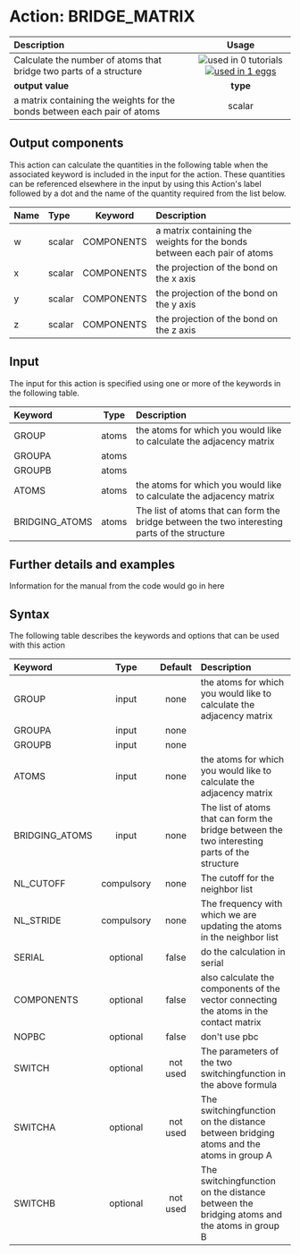 # Action: BRIDGE_MATRIX

| Description    | Usage |
|:--------|:--------:|
| Calculate the number of atoms that bridge two parts of a structure | ![used in 0 tutorials](https://img.shields.io/badge/tutorials-0-red.svg)[![used in 1 eggs](https://img.shields.io/badge/nest-1-green.svg)](https://www.plumed-nest.org/browse.html?search=BRIDGE_MATRIX)|
 | **output value** | **type** |
| a matrix containing the weights for the bonds between each pair of atoms | scalar |

## Output components

This action can calculate the quantities in the following table when the associated keyword is included in the input for the action. These quantities can be referenced elsewhere in the input by using this Action's label followed by a dot and the name of the quantity required from the list below.

| Name | Type | Keyword | Description |
|:-------|:-----|:----:|:-------|
| w | scalar | COMPONENTS | a matrix containing the weights for the bonds between each pair of atoms | 
| x | scalar | COMPONENTS | the projection of the bond on the x axis | 
| y | scalar | COMPONENTS | the projection of the bond on the y axis | 
| z | scalar | COMPONENTS | the projection of the bond on the z axis | 


## Input

The input for this action is specified using one or more of the keywords in the following table.

| Keyword |  Type | Description |
|:--------|:------:|:-----------|
| GROUP | atoms | the atoms for which you would like to calculate the adjacency matrix |
| GROUPA | atoms |  |
| GROUPB | atoms |  |
| ATOMS | atoms | the atoms for which you would like to calculate the adjacency matrix |
| BRIDGING_ATOMS | atoms | The list of atoms that can form the bridge between the two interesting parts of the structure |


## Further details and examples 
Information for the manual from the code would go in here 
## Syntax 
The following table describes the keywords and options that can be used with this action 

| Keyword | Type | Default | Description |
|:-------|:----:|:-------:|:-----------|
| GROUP | input | none | the atoms for which you would like to calculate the adjacency matrix |
| GROUPA | input | none |  |
| GROUPB | input | none |  |
| ATOMS | input | none | the atoms for which you would like to calculate the adjacency matrix |
| BRIDGING_ATOMS | input | none | The list of atoms that can form the bridge between the two interesting parts of the structure |
| NL_CUTOFF | compulsory | none |  The cutoff for the neighbor list |
| NL_STRIDE | compulsory | none |  The frequency with which we are updating the atoms in the neighbor list |
| SERIAL | optional | false |  do the calculation in serial |
| COMPONENTS | optional | false |  also calculate the components of the vector connecting the atoms in the contact matrix |
| NOPBC | optional | false |  don't use pbc |
| SWITCH | optional | not used | The parameters of the two switchingfunction in the above formula |
| SWITCHA | optional | not used | The switchingfunction on the distance between bridging atoms and the atoms in group A |
| SWITCHB | optional | not used | The switchingfunction on the distance between the bridging atoms and the atoms in group B |
